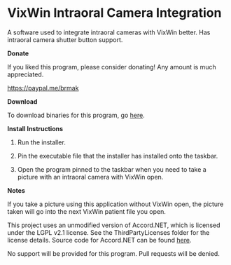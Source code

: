 # VixWin Intraoral Camera Integration
A software used to integrate intraoral cameras with VixWin better. Has intraoral camera shutter button support.

**Donate**

If you liked this program, please consider donating! Any amount is much appreciated.

https://paypal.me/brmak

**Download**

To download binaries for this program, go [here](https://github.com/BLEEPBLOOPforLife/vixwin-intraoral-camera-integration/releases).

**Install Instructions**

1. Run the installer.

2. Pin the executable file that the installer has installed onto the taskbar.

3. Open the program pinned to the taskbar when you need to take a picture with an intraoral camera with VixWin open.

**Notes**

If you take a picture using this application without VixWin open, the picture taken will go into the next VixWin patient file you open.

This project uses an unmodified version of Accord.NET, which is licensed under the LGPL v2.1 license. See the ThirdPartyLicenses folder for the license details. Source code for Accord.NET can be found [here](https://github.com/accord-net/framework).

No support will be provided for this program. Pull requests will be denied.
